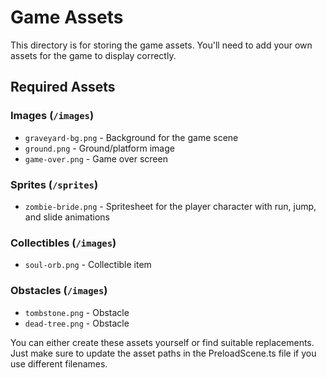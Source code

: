 # Game Assets

This directory is for storing the game assets. You'll need to add your own assets for the game to display correctly.

## Required Assets

### Images (`/images`)
- `graveyard-bg.png` - Background for the game scene
- `ground.png` - Ground/platform image
- `game-over.png` - Game over screen

### Sprites (`/sprites`)
- `zombie-bride.png` - Spritesheet for the player character with run, jump, and slide animations

### Collectibles (`/images`)
- `soul-orb.png` - Collectible item

### Obstacles (`/images`)
- `tombstone.png` - Obstacle
- `dead-tree.png` - Obstacle

You can either create these assets yourself or find suitable replacements. Just make sure to update the asset paths in the PreloadScene.ts file if you use different filenames. 